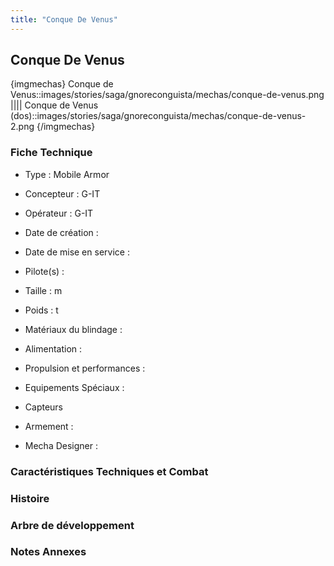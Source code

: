 ```yaml
---
title: "Conque De Venus"
---
```


Conque De Venus
---------------


{imgmechas}
Conque de Venus::images/stories/saga/gnoreconguista/mechas/conque-de-venus.png
||||
Conque de Venus (dos)::images/stories/saga/gnoreconguista/mechas/conque-de-venus-2.png
{/imgmechas}
### Fiche Technique



- Type : Mobile Armor
  
- Concepteur : G-IT
  
- Opérateur : G-IT
  
- Date de création : 
  
- Date de mise en service : 
  
- Pilote(s) : 
  
- Taille : m
  
- Poids : t
  
- Matériaux du blindage : 
  
- Alimentation : 
  
- Propulsion et performances : 
  
- Equipements Spéciaux :


* Capteurs


- Armement :




- Mecha Designer : 


### Caractéristiques Techniques et Combat






### Histoire






### Arbre de développement


### Notes Annexes


